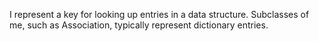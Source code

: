 I represent a key for looking up entries in a data structure. Subclasses of me, such as Association, typically represent dictionary entries.